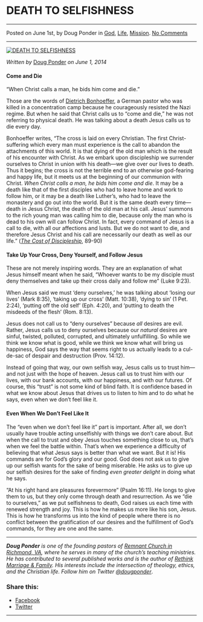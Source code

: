 DEATH TO SELFISHNESS
====================

* * *

Posted on June 1st, by Doug Ponder in [God](http://www.remnantresource.org/category/god/), [Life](http://www.remnantresource.org/category/life/), [Mission](http://www.remnantresource.org/category/mission/). [No Comments](http://www.remnantresource.org/death-selfishness/#respond)

* * *

[![DEATH TO SELFISHNESS](http://www.remnantresource.org/wp-content/uploads/2014/06/DeathToSelfishness.jpg)](http://www.remnantresource.org/wp-content/uploads/2014/06/DeathToSelfishness.jpg)  

_Written by_ [Doug Ponder](http://www.remnantresource.org/author/doug-ponder/ "Posts by Doug Ponder") _on June 1, 2014_

#### Come and Die

“When Christ calls a man, he bids him come and die.”

Those are the words of [Dietrich Bonhoeffer](http://www.amazon.com/Bonhoeffer-Pastor-Martyr-Prophet-Spy/dp/1595552464/), a German pastor who was killed in a concentration camp because he courageously resisted the Nazi regime. But when he said that Christ calls us to “come and die,” he was not referring to physical death. He was talking about a death Jesus calls us to die every day.

Bonhoeffer writes, “The cross is laid on every Christian. The first Christ-suffering which every man must experience is the call to abandon the attachments of this world. It is that dying of the old man which is the result of his encounter with Christ. As we embark upon discipleship we surrender ourselves to Christ in union with his death—we give over our lives to death. Thus it begins; the cross is not the terrible end to an otherwise god-fearing and happy life, but it meets us at the beginning of our communion with Christ. _When Christ calls a man, he bids him come and die_. It may be a death like that of the first disciples who had to leave home and work to follow him, or it may be a death like Luther’s, who had to leave the monastery and go out into the world. But it is the same death every time—death in Jesus Christ, the death of the old man at his call. Jesus’ summons to the rich young man was calling him to die, because only the man who is dead to his own will can follow Christ. In fact, every command of Jesus is a call to die, with all our affections and lusts. But we do not want to die, and therefore Jesus Christ and his call are necessarily our death as well as our life.” (_[The Cost of Discipleship](http://www.amazon.com/Cost-Discipleship-Dietrich-Bonhoeffer/dp/0684815001/)_, 89-90)

#### Take Up Your Cross, Deny Yourself, and Follow Jesus

These are not merely inspiring words. They are an explanation of what Jesus himself meant when he said, “Whoever wants to be my disciple must deny themselves and take up their cross daily and follow me” (Luke 9:23).

When Jesus said we must ‘deny ourselves,’ he was talking about ‘losing our lives’ (Mark 8:35), ‘taking up our cross’ (Matt. 10:38), ‘dying to sin’ (1 Pet. 2:24), ‘putting off the old self’ (Eph. 4:20), and ‘putting to death the misdeeds of the flesh’ (Rom. 8:13).

Jesus does not call us to “deny ourselves” because _all_ desires are evil. Rather, Jesus calls us to deny ourselves because our _natural_ desires are sinful, twisted, polluted, corrupted, and ultimately unfulfilling. So while we think we know what is good, while we think we know what will bring us happiness, God says the way that seems right to us actually leads to a cul-de-sac of despair and destruction (Prov. 14:12).

Instead of going that way, our own selfish way, Jesus calls us to trust him—and not just with the hope of heaven. Jesus call us to trust him with our lives, with our bank accounts, with our happiness, and with our futures. Of course, this “trust” is not some kind of blind faith. It is confidence based in what we know about Jesus that drives us to listen to him and to do what he says, even when we don’t feel like it.

#### Even When We Don’t Feel Like It

The “even when we don’t feel like it” part is important. After all, we don’t usually have trouble acting unselfishly with things we don’t care about. But when the call to trust and obey Jesus touches something close to us, that’s when we feel the battle within. That’s when we experience a difficulty of believing that what Jesus says is better than what we want. But it is! His commands are for God’s glory and our good. God does not ask us to give up our selfish wants for the sake of being miserable. He asks us to give up our selfish desires for the sake of finding _even greater delight_ in doing what he says.

“At his right hand are pleasures forevermore” (Psalm 16:11). He longs to give them to us, but they only come through death and resurrection. As we “die to ourselves,” as we put selfishness to death, God raises us each time with renewed strength and joy. This is how he makes us more like his son, Jesus. This is how he transforms us into the kind of people where there is no conflict between the gratification of our desires and the fulfillment of God’s commands, for they are one and the same.

* * *

_**Doug Ponder** is one of the founding pastors of [Remnant Church in Richmond, VA](http://www.remnantrichmond.org/), where he serves in many of the church’s teaching ministries. He has contributed to several published works and is the author of [Rethink Marriage & Family](http://www.remnantrichmond.org/mediafiles/uploaded/r/0e1604567_rethink-marriage-and-family-ebook.pdf). His interests include the intersection of theology, ethics, and the Christian life. Follow him on Twitter [@dougponder](https://twitter.com/dougponder)_.

### Share this:

*   [Facebook](http://www.remnantresource.org/death-selfishness/?share=facebook "Click to share on Facebook")
*   [Twitter](http://www.remnantresource.org/death-selfishness/?share=twitter "Click to share on Twitter")

  

* * *
